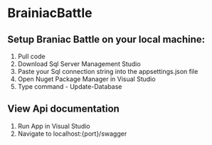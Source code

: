 ﻿# BrainiacBattle

## Setup Braniac Battle on your local machine:

1. Pull code
2. Download Sql Server Management Studio
3. Paste your Sql connection string into the appsettings.json file
4. Open Nuget Package Manager in Visual Studio
5. Type command - Update-Database

## View Api documentation

1. Run App in Visual Studio
2. Navigate to localhost:{port}/swagger
